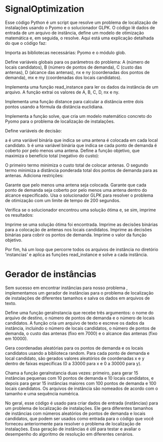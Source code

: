 # SignalOptimization
Esse código Python é um script que resolve um problema de localização de instalações usando o Pyomo e o solucionador GLPK. O código lê dados de entrada de um arquivo de instância, define um modelo de otimização matemática e, em seguida, o resolve. Aqui está uma explicação detalhada do que o código faz:

Importa as bibliotecas necessárias: Pyomo e o módulo glob.

Define variáveis globais para os parâmetros do problema: A (número de locais candidatos), B (número de pontos de demanda), C (custo das antenas), D (alcance das antenas), nx e ny (coordenadas dos pontos de demanda), mx e my (coordenadas dos locais candidatos).

Implementa uma função read_instance para ler os dados da instância de um arquivo. A função extrai os valores de A, B, C, D, nx e ny.

Implementa uma função distance para calcular a distância entre dois pontos usando a fórmula da distância euclidiana.

Implementa a função solve, que cria um modelo matemático concreto do Pyomo para o problema de localização de instalações.

Define variáveis de decisão:

a é uma variável binária que indica se uma antena é colocada em cada local candidato.
b é uma variável binária que indica se cada ponto de demanda é coberto por pelo menos uma antena.
Define a função objetivo, que maximiza o benefício total (negativo do custo):

O primeiro termo minimiza o custo total de colocar antenas.
O segundo termo minimiza a distância ponderada total dos pontos de demanda para as antenas.
Adiciona restrições:

Garante que pelo menos uma antena seja colocada.
Garante que cada ponto de demanda seja coberto por pelo menos uma antena dentro do alcance especificado.
Usa o solucionador GLPK para resolver o problema de otimização com um limite de tempo de 200 segundos.

Verifica se o solucionador encontrou uma solução ótima e, se sim, imprime os resultados:

Imprime se uma solução ótima foi encontrada.
Imprime as decisões binárias para a colocação de antenas nos locais candidatos.
Imprime as decisões binárias para cobrir os pontos de demanda.
Imprime o valor da função objetivo.

Por fim, há um loop que percorre todos os arquivos de instância no diretório 'instancias' e aplica as funções read_instance e solve a cada instância.


# Gerador de instâncias
Sem sucesso em encontrar instâncias para nosso problema , implementamos um gerador de instâncias para o problema de localização de instalações de diferentes tamanhos e salva os dados em arquivos de texto.

Define uma função geraInstancia que recebe três argumentos: o nome do arquivo de destino, o número de pontos de demanda e o número de locais candidatos. A função cria um arquivo de texto e escreve os dados da instância, incluindo o número de locais candidatos, o número de pontos de demanda, o custo das antenas (fixo em 7000) e o alcance das antenas (fixo em 10000).

Gera coordenadas aleatórias para os pontos de demanda e os locais candidatos usando a biblioteca random. Para cada ponto de demanda e local candidato, são gerados valores aleatórios de coordenadas x e y dentro de faixas específicas (0 a 33000 para x e 0 a 30000 para y).

Chama a função geraInstancia duas vezes: primeiro, para gerar 15 instâncias pequenas com 10 pontos de demanda e 10 locais candidatos, e depois para gerar 15 instâncias maiores com 100 pontos de demanda e 100 locais candidatos. Os arquivos de instância são nomeados de acordo com o tamanho e uma sequência numérica.

No geral, esse código é usado para criar dados de entrada (instâncias) para um problema de localização de instalações. Ele gera diferentes tamanhos de instâncias com números aleatórios de pontos de demanda e locais candidatos, que podem ser usados como entrada para o código que você forneceu anteriormente para resolver o problema de localização de instalações. Essa geração de instâncias é útil para testar e avaliar o desempenho do algoritmo de resolução em diferentes cenários.
